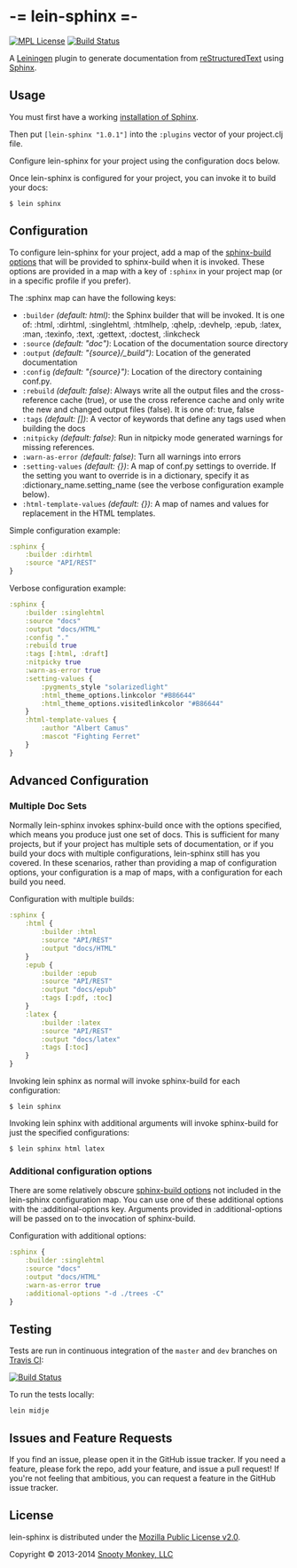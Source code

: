 # -= lein-sphinx =-

[![MPL License](http://img.shields.io/badge/license-MPL-green.svg?style=flat)](https://www.mozilla.org/MPL/2.0/)
[![Build Status](http://img.shields.io/travis/SnootyMonkey/lein-sphinx.svg?style=flat)](https://travis-ci.org/SnootyMonkey/lein-sphinx)

A [Leiningen](http://leiningen.org/) plugin to generate documentation from [reStructuredText](http://docutils.sourceforge.net/rst.html) using [Sphinx](http://sphinx-doc.org/).

## Usage

You must first have a working [installation of Sphinx](http://sphinx-doc.org/install.html).

Then put `[lein-sphinx "1.0.1"]` into the `:plugins` vector of your project.clj file.

Configure lein-sphinx for your project using the configuration docs below.

Once lein-sphinx is configured for your project, you can invoke it to build your docs:

```console
$ lein sphinx
```

## Configuration

To configure lein-sphinx for your project, add a map of the [sphinx-build options](http://sphinx-doc.org/invocation.html#invocation) that will be provided to sphinx-build when it is invoked. These options are provided in a map with a key of `:sphinx` in your project map (or in a specific profile if you prefer).

The :sphinx map can have the following keys:

* `:builder` *(default: html)*: the Sphinx builder that will be invoked. It is one of: :html, :dirhtml, :singlehtml, :htmlhelp, :qhelp, :devhelp, :epub, :latex, :man, :texinfo, :text, :gettext, :doctest, :linkcheck
* `:source` *(default: "doc")*: Location of the documentation source directory
* `:output` *(default: "{source}/_build")*: Location of the generated documentation
* `:config` *(default: "{source}")*: Location of the directory containing conf.py.
* `:rebuild` *(default: false)*: Always write all the output files and the cross-reference cache (true), or use the cross reference cache and only write the new and changed output files (false). It is one of: true, false
* `:tags` *(default: [])*: A vector of keywords that define any tags used when building the docs
* `:nitpicky` *(default: false)*: Run in nitpicky mode generated warnings for missing references.
* `:warn-as-error` *(default: false)*: Turn all warnings into errors
* `:setting-values` *(default: {})*: A map of conf.py settings to override. If the setting you want to override is in a dictionary, specify it as :dictionary_name.setting_name (see the verbose configuration example below).
* `:html-template-values` *(default: {})*: A map of names and values for replacement in the HTML templates.

Simple configuration example:

```clojure
:sphinx {
	:builder :dirhtml
	:source "API/REST"
}
```

Verbose configuration example:

```clojure
:sphinx {
	:builder :singlehtml
	:source "docs"
	:output "docs/HTML"
	:config "."
	:rebuild true
	:tags [:html, :draft]
	:nitpicky true
	:warn-as-error true
	:setting-values {
		:pygments_style "solarizedlight"
		:html_theme_options.linkcolor "#B86644"
		:html_theme_options.visitedlinkcolor "#B86644"
	}
	:html-template-values {
		:author "Albert Camus"
		:mascot "Fighting Ferret"
	}
}
```

## Advanced Configuration

### Multiple Doc Sets

Normally lein-sphinx invokes sphinx-build once with the options specified, which means you produce just one set of docs. This is sufficient for many projects, but if your project has multiple sets of documentation, or if you build your docs with multiple configurations, lein-sphinx still has you covered. In these scenarios, rather than providing a map of configuration options, your configuration is a map of maps, with a configuration for each build you need.

Configuration with multiple builds:

```clojure
:sphinx {
	:html {
		:builder :html
		:source "API/REST"
		:output "docs/HTML"
	}
	:epub {
		:builder :epub
		:source "API/REST"
		:output "docs/epub"
		:tags [:pdf, :toc]
	}
	:latex {
		:builder :latex
		:source "API/REST"
		:output "docs/latex"
		:tags [:toc]
	}
}
```

Invoking lein sphinx as normal will invoke sphinx-build for each configuration:

```console
$ lein sphinx
```
Invoking lein sphinx with additional arguments will invoke sphinx-build for just the specified configurations:

```console
$ lein sphinx html latex
```

### Additional configuration options

There are some relatively obscure [sphinx-build options](http://sphinx-doc.org/invocation.html#invocation) not included in the lein-sphinx configuration map. You can use one of these additional options with the :additional-options key. Arguments provided in :additional-options will be passed on to the invocation of sphinx-build.

Configuration with additional options:

```clojure
:sphinx {
	:builder :singlehtml
	:source "docs"
	:output "docs/HTML"
	:warn-as-error true
	:additional-options "-d ./trees -C"
}
```

## Testing

Tests are run in continuous integration of the `master` and `dev` branches on [Travis CI](https://travis-ci.org/SnootyMonkey/lein-sphinx):

[![Build Status](http://img.shields.io/travis/SnootyMonkey/lein-sphinx.svg?style=flat)](https://travis-ci.org/SnootyMonkey/lein-sphinx)

To run the tests locally:

```console
lein midje
```

## Issues and Feature Requests

If you find an issue, please open it in the GitHub issue tracker. If you need a feature, please fork the repo, add your feature, and issue a pull request! If you're not feeling that ambitious, you can request a feature in the GitHub issue tracker.

## License

lein-sphinx is distributed under the [Mozilla Public License v2.0](http://www.mozilla.org/MPL/2.0/).

Copyright © 2013-2014 [Snooty Monkey, LLC](http://snootymonkey.com/)

